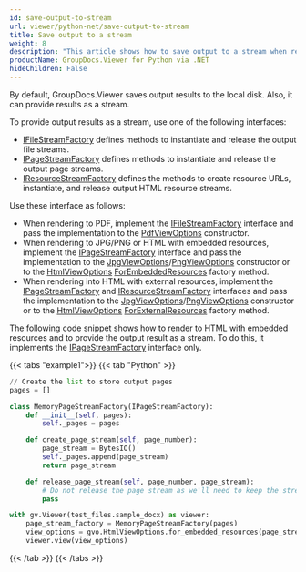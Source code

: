 ```yaml
---
id: save-output-to-stream
url: viewer/python-net/save-output-to-stream
title: Save output to a stream
weight: 8
description: "This article shows how to save output to a stream when rendering a document"
productName: GroupDocs.Viewer for Python via .NET
hideChildren: False
---
```

By default, GroupDocs.Viewer saves output results to the local disk. Also, it can provide results as a stream.

To provide output results as a stream, use one of the following interfaces:

* [IFileStreamFactory](https://reference.groupdocs.com/net/viewer/groupdocs.viewer.interfaces/ifilestreamfactory) defines methods to instantiate and release the output file streams.
* [IPageStreamFactory](https://reference.groupdocs.com/net/viewer/groupdocs.viewer.interfaces/ipagestreamfactory) defines methods to instantiate and release the output page streams.
* [IResourceStreamFactory](https://reference.groupdocs.com/net/viewer/groupdocs.viewer.interfaces/iresourcestreamfactory) defines the methods to create resource URLs, instantiate, and release output HTML resource streams.

Use these interface as follows:

* When rendering to PDF, implement the [IFileStreamFactory](https://reference.groupdocs.com/net/viewer/groupdocs.viewer.interfaces/ifilestreamfactory) interface and pass the implementation to the [PdfViewOptions](https://reference.groupdocs.com/net/viewer/groupdocs.viewer.options/pdfviewoptions) constructor.
* When rendering to JPG/PNG or HTML with embedded resources, implement the [IPageStreamFactory](https://reference.groupdocs.com/net/viewer/groupdocs.viewer.interfaces/ipagestreamfactory) interface and pass the implementation to the [JpgViewOptions](https://reference.groupdocs.com/net/viewer/groupdocs.viewer.options/jpgviewoptions)/[PngViewOptions](https://reference.groupdocs.com/net/viewer/groupdocs.viewer.options/pngviewoptions) constructor or to the [HtmlViewOptions](https://reference.groupdocs.com/net/viewer/groupdocs.viewer.options/htmlviewoptions) [ForEmbeddedResources](https://reference.groupdocs.com/net/viewer/groupdocs.viewer.options.htmlviewoptions/forembeddedresources/methods/3) factory method.
* When rendering into HTML with external resources, implement the [IPageStreamFactory](https://reference.groupdocs.com/net/viewer/groupdocs.viewer.interfaces/ipagestreamfactory) and [IResourceStreamFactory](https://reference.groupdocs.com/net/viewer/groupdocs.viewer.interfaces/iresourcestreamfactory) interfaces and pass the implementation to the [JpgViewOptions](https://reference.groupdocs.com/net/viewer/groupdocs.viewer.options/jpgviewoptions)/[PngViewOptions](https://reference.groupdocs.com/net/viewer/groupdocs.viewer.options/pngviewoptions) constructor or to the [HtmlViewOptions](https://reference.groupdocs.com/net/viewer/groupdocs.viewer.options/htmlviewoptions) [ForExternalResources](https://reference.groupdocs.com/net/viewer/groupdocs.viewer.options.htmlviewoptions/forexternalresources/methods/3) factory method.

The following code snippet shows how to render to HTML with embedded resources and to provide the output result as a stream. To do this, it implements the [IPageStreamFactory](https://reference.groupdocs.com/net/viewer/groupdocs.viewer.interfaces/ipagestreamfactory) interface only.

{{< tabs "example1">}}
{{< tab "Python" >}}
```python
// Create the list to store output pages
pages = []

class MemoryPageStreamFactory(IPageStreamFactory):
    def __init__(self, pages):
        self._pages = pages

    def create_page_stream(self, page_number):
        page_stream = BytesIO()
        self._pages.append(page_stream)
        return page_stream

    def release_page_stream(self, page_number, page_stream):
        # Do not release the page stream as we'll need to keep the stream open
        pass

with gv.Viewer(test_files.sample_docx) as viewer:
    page_stream_factory = MemoryPageStreamFactory(pages)
    view_options = gvo.HtmlViewOptions.for_embedded_resources(page_stream_factory)
    viewer.view(view_options)
```
{{< /tab >}}
{{< /tabs >}}
